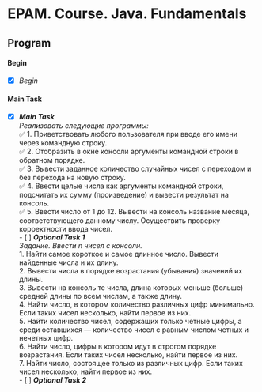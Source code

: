 # EPAM. Course. Java. Fundamentals
## Program    
#### Begin    
   - [X] _Begin_    
#### Main Task
   - [X] **_Main Task_**   
            _Реализовать следующие программы:_    
            :white_check_mark: 1. Приветствовать любого пользователя при вводе его имени через командную строку.    
            :white_check_mark: 2. Отобразить в окне консоли аргументы командной строки в обратном порядке.    
            :white_check_mark: 3. Вывести заданное количество случайных чисел с переходом и без перехода на новую строку.    
            :white_check_mark: 4. Ввести целые числа как аргументы командной строки, подсчитать их сумму (произведение) и вывести результат на консоль.    
            :white_check_mark: 5. Ввести число от 1 до 12. Вывести на консоль название месяца, соответствующего данному числу. Осуществить проверку корректности ввода чисел.    
    - [ ] **_Optional Task 1_**    
            _Задание. Ввести n чисел с консоли._    
            1. Найти самое короткое и самое длинное число. Вывести найденные числа и их длину.    
            2. Вывести числа в порядке возрастания (убывания) значений их длины.    
            3. Вывести на консоль те числа, длина которых меньше (больше) средней длины по всем числам, а также длину.    
            4. Найти число, в котором количество различных цифр минимально. Если таких чисел несколько, найти первое из них.    
            5. Найти количество чисел, содержащих только четные цифры, а среди оставшихся — количество чисел с равным числом четных и нечетных цифр.    
            6. Найти число, цифры в котором идут в строгом порядке возрастания. Если таких чисел несколько, найти первое из них.    
            7. Найти число, состоящее только из различных цифр. Если таких чисел несколько, найти первое из них.    
    - [ ] **_Optional Task 2_**   
